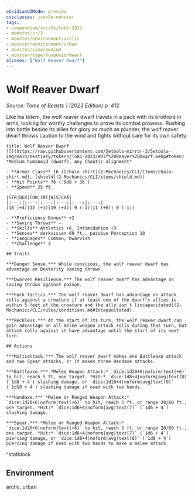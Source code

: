 ```yaml
---
obsidianUIMode: preview
cssclasses: json5e-monster
tags:
- compendium/src/5e/tob1-2023
- monster/cr/3
- monster/environment/arctic
- monster/environment/urban
- monster/size/medium
- monster/type/humanoid/dwarf
aliases: ["Wolf Reaver Dwarf"]
---
```

# Wolf Reaver Dwarf
*Source: Tome of Beasts 1 (2023 Edition) p. 412*  

Like his totem, the wolf reaver dwarf travels in a pack with its brothers in arms, looking for worthy challenges to prove its combat prowess. Rushing into battle beside its allies for glory as much as plunder, the wolf reaver dwarf throws caution to the wind and fights without care for its own safety.

```ad-statblock
title: Wolf Reaver Dwarf
![](https://raw.githubusercontent.com/5etools-mirror-3/5etools-img/main/bestiary/tokens/ToB1-2023/Wolf%20Reaver%20Dwarf.webp#token)
*Medium humanoid (dwarf), Any Chaotic alignment*

- **Armor Class** 16 ([chain shirt](2-Mechanics/CLI/items/chain-shirt.md), [shield](2-Mechanics/CLI/items/shield.md))
- **Hit Points** 76 (`9d8 + 36`)
- **Speed** 25 ft.

|STR|DEX|CON|INT|WIS|CHA|
|:---:|:---:|:---:|:---:|:---:|:---:|
|18 (+4)|12 (+1)|19 (+4)| 9 (-1)|11 (+0)| 9 (-1)|

- **Proficiency Bonus** +2
- **Saving Throws** ⏤
- **Skills** Athletics +6, Intimidation +3
- **Senses** darkvision 60 ft., passive Perception 10
- **Languages** Common, Dwarvish
- **Challenge** 3

## Traits

***Danger Sense.*** While conscious, the wolf reaver dwarf has advantage on Dexterity saving throws.

***Dwarven Resilience.*** The wolf reaver dwarf has advantage on saving throws against poison.

***Pack Tactics.*** The wolf reaver dwarf has advantage on attack rolls against a creature if at least one of the dwarf's allies is within 5 feet of the creature and the ally isn't [incapacitated](2-Mechanics/CLI/rules/conditions.md#Incapacitated).

***Reckless.*** At the start of its turn, the wolf reaver dwarf can gain advantage on all melee weapon attack rolls during that turn, but attack rolls against it have advantage until the start of its next turn.

## Actions

***Multiattack.*** The wolf reaver dwarf makes one Battleaxe attack and two Spear attacks, or it makes three Handaxe attacks.

***Battleaxe.*** *Melee Weapon Attack:* `dice:1d20+6|noform|text(+6)` to hit, reach 5 ft, one target. *Hit:* `dice:1d8+4|noform|avg|text(8)` (`1d8 + 4`) slashing damage, or `dice:1d10+4|noform|avg|text(9)` (`1d10 + 4`) slashing damage if used with two hands.

***Handaxe.*** *Melee or Ranged Weapon Attack:* `dice:1d20+6|noform|text(+6)` to hit, reach 5 ft. or range 20/60 ft., one target. *Hit:* `dice:1d6+4|noform|avg|text(7)` (`1d6 + 4`) slashing damage.

***Spear.*** *Melee or Ranged Weapon Attack:* `dice:1d20+6|noform|text(+6)` to hit, reach 5 ft. or range 20/60 ft., one target. *Hit:* `dice:1d6+4|noform|avg|text(7)` (`1d6 + 4`) piercing damage, or `dice:1d8+4|noform|avg|text(8)` (`1d8 + 4`) piercing damage if used with two hands to make a melee attack.
```
^statblock

## Environment

arctic, urban